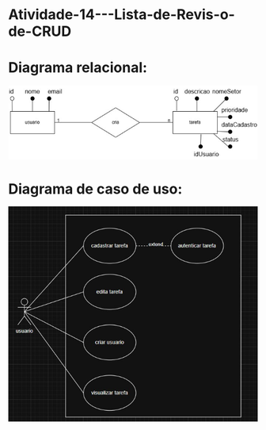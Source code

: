 # Atividade-14---Lista-de-Revis-o-de-CRUD

<h1>Diagrama relacional:</h1>
<img src="img/DER_atividade14.jpg"></img>


<h1>Diagrama de caso de uso:</h1>
<img src="img/caso_uso_atividade14.jpg"></img>